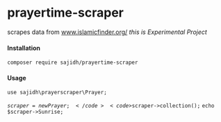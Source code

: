 # prayertime-scraper
 scrapes data from www.islamicfinder.org/  _this is Experimental Project_
#### Installation
<pre><code>composer require sajidh/prayertime-scraper
</code></pre>

#### Usage

<code>use sajidh\prayerscraper\Prayer;</code>

<code>$scraper = new Prayer;</code>
<code>$scraper->collection();</code>
<code>echo $scraper->Sunrise;</code>

